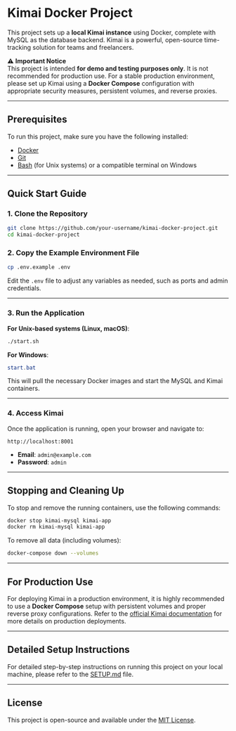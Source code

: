 # Kimai Docker Project

This project sets up a **local Kimai instance** using Docker, complete with MySQL as the database backend. Kimai is a powerful, open-source time-tracking solution for teams and freelancers.

⚠️ **Important Notice**  
This project is intended **for demo and testing purposes only**. It is not recommended for production use. For a stable production environment, please set up Kimai using a **Docker Compose** configuration with appropriate security measures, persistent volumes, and reverse proxies.

---

## Prerequisites
To run this project, make sure you have the following installed:

- [Docker](https://www.docker.com/get-started)
- [Git](https://git-scm.com/)
- [Bash](https://www.gnu.org/software/bash/) (for Unix systems) or a compatible terminal on Windows

---

## Quick Start Guide

### 1. Clone the Repository
```bash
git clone https://github.com/your-username/kimai-docker-project.git
cd kimai-docker-project
```

### 2. Copy the Example Environment File
```bash
cp .env.example .env
```

Edit the `.env` file to adjust any variables as needed, such as ports and admin credentials.

---

### 3. Run the Application

**For Unix-based systems (Linux, macOS)**:
```bash
./start.sh
```

**For Windows**:
```powershell
start.bat
```

This will pull the necessary Docker images and start the MySQL and Kimai containers.

---

### 4. Access Kimai
Once the application is running, open your browser and navigate to:

```
http://localhost:8001
```

- **Email**: `admin@example.com`
- **Password**: `admin`

---

## Stopping and Cleaning Up
To stop and remove the running containers, use the following commands:

```bash
docker stop kimai-mysql kimai-app
docker rm kimai-mysql kimai-app
```

To remove all data (including volumes):

```bash
docker-compose down --volumes
```

---

## For Production Use
For deploying Kimai in a production environment, it is highly recommended to use a **Docker Compose** setup with persistent volumes and proper reverse proxy configurations. Refer to the [official Kimai documentation](https://github.com/kimai/kimai2) for more details on production deployments.

---

## Detailed Setup Instructions
For detailed step-by-step instructions on running this project on your local machine, please refer to the [SETUP.md](SETUP.md) file.

---

## License
This project is open-source and available under the [MIT License](LICENSE).
